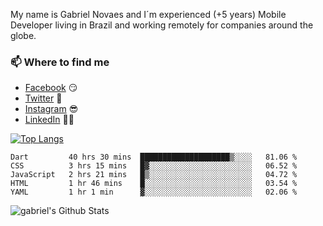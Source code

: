 
<!--
### Hi there 👋

**gblnovaes/gblnovaes** is a ✨ _special_ ✨ repository because its `README.md` (this file) appears on your GitHub profile.

Here are some ideas to get you started:

- 🔭 I’m currently working on ...
- 🌱 I’m currently learning ...
- 👯 I’m looking to collaborate on ...
- 🤔 I’m looking for help with ...
- 💬 Ask me about ...
- 📫 How to reach me: ...
- 😄 Pronouns: ...
- ⚡ Fun fact: ...
-->

My name is Gabriel Novaes and I´m experienced (+5 years) Mobile Developer living in Brazil and working remotely for companies around the globe. 



### 📫 Where to find me
- [Facebook](https://facebook.com/gblnovaes) 😏
- [Twitter](https://twitter.com/gblnovaes) 🐤
- [Instagram](https://instagram.com/gblnovaes_) 😎
- [LinkedIn](https://linkedin.com/in/gblnovaes) 👨💼

<!--- [Website](https://gabrielnovaes.com.br) 😏🔗 -->

[![Top Langs](https://github-readme-stats.vercel.app/api/top-langs/?username=gblnovaes)](https://github.com/gblnovaes/github-readme-stats)

<!--START_SECTION:waka-->
```text
Dart         40 hrs 30 mins  ████████████████████▒░░░░   81.06 % 
CSS          3 hrs 15 mins   █▓░░░░░░░░░░░░░░░░░░░░░░░   06.52 % 
JavaScript   2 hrs 21 mins   █▒░░░░░░░░░░░░░░░░░░░░░░░   04.72 % 
HTML         1 hr 46 mins    █░░░░░░░░░░░░░░░░░░░░░░░░   03.54 % 
YAML         1 hr 1 min      ▓░░░░░░░░░░░░░░░░░░░░░░░░   02.06 % 
```
<!--END_SECTION:waka-->

![gabriel's Github Stats](https://github-readme-stats.vercel.app/api?username=gblnovaes&show_icons=true&theme=radical)
